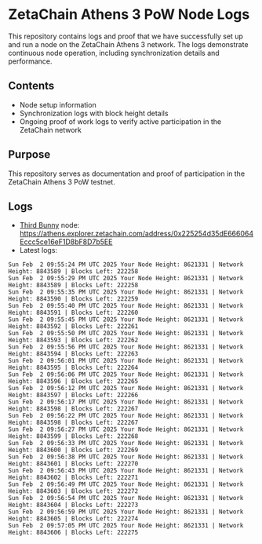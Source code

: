 # ZetaChain Athens 3 PoW Node Logs
This repository contains logs and proof that we have successfully set up and run a node on the ZetaChain Athens 3 network. The logs demonstrate continuous node operation, including synchronization details and performance.

## Contents
- Node setup information
- Synchronization logs with block height details
- Ongoing proof of work logs to verify active participation in the ZetaChain network

## Purpose
This repository serves as documentation and proof of participation in the ZetaChain Athens 3 PoW testnet.

## Logs

- [Third Bunny](https://thirdbunny.xyz/) node: https://athens.explorer.zetachain.com/address/0x225254d35dE666064Eccc5ce16eF1D8bF8D7b5EE
- Latest logs:
```
Sun Feb  2 09:55:24 PM UTC 2025 Your Node Height: 8621331 | Network Height: 8843589 | Blocks Left: 222258
Sun Feb  2 09:55:29 PM UTC 2025 Your Node Height: 8621331 | Network Height: 8843589 | Blocks Left: 222258
Sun Feb  2 09:55:35 PM UTC 2025 Your Node Height: 8621331 | Network Height: 8843590 | Blocks Left: 222259
Sun Feb  2 09:55:40 PM UTC 2025 Your Node Height: 8621331 | Network Height: 8843591 | Blocks Left: 222260
Sun Feb  2 09:55:45 PM UTC 2025 Your Node Height: 8621331 | Network Height: 8843592 | Blocks Left: 222261
Sun Feb  2 09:55:50 PM UTC 2025 Your Node Height: 8621331 | Network Height: 8843593 | Blocks Left: 222262
Sun Feb  2 09:55:56 PM UTC 2025 Your Node Height: 8621331 | Network Height: 8843594 | Blocks Left: 222263
Sun Feb  2 09:56:01 PM UTC 2025 Your Node Height: 8621331 | Network Height: 8843595 | Blocks Left: 222264
Sun Feb  2 09:56:06 PM UTC 2025 Your Node Height: 8621331 | Network Height: 8843596 | Blocks Left: 222265
Sun Feb  2 09:56:12 PM UTC 2025 Your Node Height: 8621331 | Network Height: 8843597 | Blocks Left: 222266
Sun Feb  2 09:56:17 PM UTC 2025 Your Node Height: 8621331 | Network Height: 8843598 | Blocks Left: 222267
Sun Feb  2 09:56:22 PM UTC 2025 Your Node Height: 8621331 | Network Height: 8843598 | Blocks Left: 222267
Sun Feb  2 09:56:27 PM UTC 2025 Your Node Height: 8621331 | Network Height: 8843599 | Blocks Left: 222268
Sun Feb  2 09:56:33 PM UTC 2025 Your Node Height: 8621331 | Network Height: 8843600 | Blocks Left: 222269
Sun Feb  2 09:56:38 PM UTC 2025 Your Node Height: 8621331 | Network Height: 8843601 | Blocks Left: 222270
Sun Feb  2 09:56:43 PM UTC 2025 Your Node Height: 8621331 | Network Height: 8843602 | Blocks Left: 222271
Sun Feb  2 09:56:49 PM UTC 2025 Your Node Height: 8621331 | Network Height: 8843603 | Blocks Left: 222272
Sun Feb  2 09:56:54 PM UTC 2025 Your Node Height: 8621331 | Network Height: 8843604 | Blocks Left: 222273
Sun Feb  2 09:56:59 PM UTC 2025 Your Node Height: 8621331 | Network Height: 8843605 | Blocks Left: 222274
Sun Feb  2 09:57:05 PM UTC 2025 Your Node Height: 8621331 | Network Height: 8843606 | Blocks Left: 222275
```
